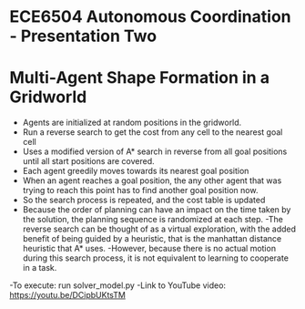 # ECE6504 Autonomous Coordination - Presentation Two
# Multi-Agent Shape Formation in a Gridworld

- Agents are initialized at random positions in the gridworld.
- Run a reverse search to get the cost from any cell to the nearest goal cell
- Uses a modified version of A* search in reverse from all goal positions until all start positions are covered.
- Each agent greedily moves towards its nearest goal position
- When an agent reaches a goal position, the any other agent that was trying to reach this point has to find another goal position now.
- So the search process is repeated, and the cost table is updated
- Because the order of planning can have an impact on the time taken by the solution, the planning sequence is randomized at each step.
-The reverse search can be thought of as a virtual exploration, with the added benefit of being guided by a heuristic, that is the manhattan distance heuristic that A* uses.
-However, because there is no actual motion during this search process, it is not equivalent to learning to cooperate in a task.

-To execute: run solver_model.py
-Link to YouTube video: https://youtu.be/DCipbUKtsTM
